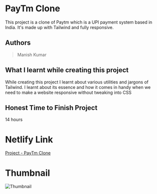 
# PayTm Clone

This project is a clone of Paytm which is a UPI payment system based in India. It's made up with Tailwind and fully responsive.





## Authors

 >Manish Kumar 


## What I learnt while creating this project

While creating this project I learnt about various utilities and jargons of Tailwind. I learnt about its essence and how it comes in handy when we need to make a website responsive without tweaking into CSS



## Honest Time to Finish Project

14 hours



# Netlify Link

[Project - PayTm Clone](https://paytm-clone-mk.netlify.app/)

# Thumbnail

![Thumbnail](https://user-images.githubusercontent.com/102028645/188322659-ce95edad-150f-4c22-9e5a-cd0e667da121.PNG)

